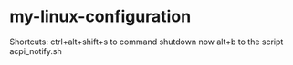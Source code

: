 # my-linux-configuration

Shortcuts:
    ctrl+alt+shift+s to command shutdown now
    alt+b to the script acpi_notify.sh
